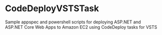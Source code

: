 # CodeDeployVSTSTask

Sample appspec and powershell scripts for deploying ASP.NET and ASP.NET Core Web Apps to Amazon EC2 using CodeDeploy tasks for VSTS
